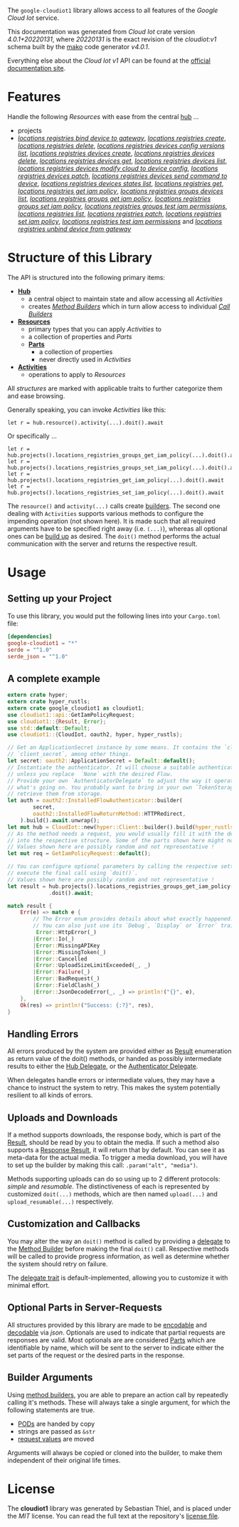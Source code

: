 <!---
DO NOT EDIT !
This file was generated automatically from 'src/generator/templates/api/README.md.mako'
DO NOT EDIT !
-->
The `google-cloudiot1` library allows access to all features of the *Google Cloud Iot* service.

This documentation was generated from *Cloud Iot* crate version *4.0.1+20220131*, where *20220131* is the exact revision of the *cloudiot:v1* schema built by the [mako](http://www.makotemplates.org/) code generator *v4.0.1*.

Everything else about the *Cloud Iot* *v1* API can be found at the
[official documentation site](https://cloud.google.com/iot).
# Features

Handle the following *Resources* with ease from the central [hub](https://docs.rs/google-cloudiot1/4.0.1+20220131/google_cloudiot1/CloudIot) ... 

* projects
 * [*locations registries bind device to gateway*](https://docs.rs/google-cloudiot1/4.0.1+20220131/google_cloudiot1/api::ProjectLocationRegistryBindDeviceToGatewayCall), [*locations registries create*](https://docs.rs/google-cloudiot1/4.0.1+20220131/google_cloudiot1/api::ProjectLocationRegistryCreateCall), [*locations registries delete*](https://docs.rs/google-cloudiot1/4.0.1+20220131/google_cloudiot1/api::ProjectLocationRegistryDeleteCall), [*locations registries devices config versions list*](https://docs.rs/google-cloudiot1/4.0.1+20220131/google_cloudiot1/api::ProjectLocationRegistryDeviceConfigVersionListCall), [*locations registries devices create*](https://docs.rs/google-cloudiot1/4.0.1+20220131/google_cloudiot1/api::ProjectLocationRegistryDeviceCreateCall), [*locations registries devices delete*](https://docs.rs/google-cloudiot1/4.0.1+20220131/google_cloudiot1/api::ProjectLocationRegistryDeviceDeleteCall), [*locations registries devices get*](https://docs.rs/google-cloudiot1/4.0.1+20220131/google_cloudiot1/api::ProjectLocationRegistryDeviceGetCall), [*locations registries devices list*](https://docs.rs/google-cloudiot1/4.0.1+20220131/google_cloudiot1/api::ProjectLocationRegistryDeviceListCall), [*locations registries devices modify cloud to device config*](https://docs.rs/google-cloudiot1/4.0.1+20220131/google_cloudiot1/api::ProjectLocationRegistryDeviceModifyCloudToDeviceConfigCall), [*locations registries devices patch*](https://docs.rs/google-cloudiot1/4.0.1+20220131/google_cloudiot1/api::ProjectLocationRegistryDevicePatchCall), [*locations registries devices send command to device*](https://docs.rs/google-cloudiot1/4.0.1+20220131/google_cloudiot1/api::ProjectLocationRegistryDeviceSendCommandToDeviceCall), [*locations registries devices states list*](https://docs.rs/google-cloudiot1/4.0.1+20220131/google_cloudiot1/api::ProjectLocationRegistryDeviceStateListCall), [*locations registries get*](https://docs.rs/google-cloudiot1/4.0.1+20220131/google_cloudiot1/api::ProjectLocationRegistryGetCall), [*locations registries get iam policy*](https://docs.rs/google-cloudiot1/4.0.1+20220131/google_cloudiot1/api::ProjectLocationRegistryGetIamPolicyCall), [*locations registries groups devices list*](https://docs.rs/google-cloudiot1/4.0.1+20220131/google_cloudiot1/api::ProjectLocationRegistryGroupDeviceListCall), [*locations registries groups get iam policy*](https://docs.rs/google-cloudiot1/4.0.1+20220131/google_cloudiot1/api::ProjectLocationRegistryGroupGetIamPolicyCall), [*locations registries groups set iam policy*](https://docs.rs/google-cloudiot1/4.0.1+20220131/google_cloudiot1/api::ProjectLocationRegistryGroupSetIamPolicyCall), [*locations registries groups test iam permissions*](https://docs.rs/google-cloudiot1/4.0.1+20220131/google_cloudiot1/api::ProjectLocationRegistryGroupTestIamPermissionCall), [*locations registries list*](https://docs.rs/google-cloudiot1/4.0.1+20220131/google_cloudiot1/api::ProjectLocationRegistryListCall), [*locations registries patch*](https://docs.rs/google-cloudiot1/4.0.1+20220131/google_cloudiot1/api::ProjectLocationRegistryPatchCall), [*locations registries set iam policy*](https://docs.rs/google-cloudiot1/4.0.1+20220131/google_cloudiot1/api::ProjectLocationRegistrySetIamPolicyCall), [*locations registries test iam permissions*](https://docs.rs/google-cloudiot1/4.0.1+20220131/google_cloudiot1/api::ProjectLocationRegistryTestIamPermissionCall) and [*locations registries unbind device from gateway*](https://docs.rs/google-cloudiot1/4.0.1+20220131/google_cloudiot1/api::ProjectLocationRegistryUnbindDeviceFromGatewayCall)




# Structure of this Library

The API is structured into the following primary items:

* **[Hub](https://docs.rs/google-cloudiot1/4.0.1+20220131/google_cloudiot1/CloudIot)**
    * a central object to maintain state and allow accessing all *Activities*
    * creates [*Method Builders*](https://docs.rs/google-cloudiot1/4.0.1+20220131/google_cloudiot1/client::MethodsBuilder) which in turn
      allow access to individual [*Call Builders*](https://docs.rs/google-cloudiot1/4.0.1+20220131/google_cloudiot1/client::CallBuilder)
* **[Resources](https://docs.rs/google-cloudiot1/4.0.1+20220131/google_cloudiot1/client::Resource)**
    * primary types that you can apply *Activities* to
    * a collection of properties and *Parts*
    * **[Parts](https://docs.rs/google-cloudiot1/4.0.1+20220131/google_cloudiot1/client::Part)**
        * a collection of properties
        * never directly used in *Activities*
* **[Activities](https://docs.rs/google-cloudiot1/4.0.1+20220131/google_cloudiot1/client::CallBuilder)**
    * operations to apply to *Resources*

All *structures* are marked with applicable traits to further categorize them and ease browsing.

Generally speaking, you can invoke *Activities* like this:

```Rust,ignore
let r = hub.resource().activity(...).doit().await
```

Or specifically ...

```ignore
let r = hub.projects().locations_registries_groups_get_iam_policy(...).doit().await
let r = hub.projects().locations_registries_groups_set_iam_policy(...).doit().await
let r = hub.projects().locations_registries_get_iam_policy(...).doit().await
let r = hub.projects().locations_registries_set_iam_policy(...).doit().await
```

The `resource()` and `activity(...)` calls create [builders][builder-pattern]. The second one dealing with `Activities` 
supports various methods to configure the impending operation (not shown here). It is made such that all required arguments have to be 
specified right away (i.e. `(...)`), whereas all optional ones can be [build up][builder-pattern] as desired.
The `doit()` method performs the actual communication with the server and returns the respective result.

# Usage

## Setting up your Project

To use this library, you would put the following lines into your `Cargo.toml` file:

```toml
[dependencies]
google-cloudiot1 = "*"
serde = "^1.0"
serde_json = "^1.0"
```

## A complete example

```Rust
extern crate hyper;
extern crate hyper_rustls;
extern crate google_cloudiot1 as cloudiot1;
use cloudiot1::api::GetIamPolicyRequest;
use cloudiot1::{Result, Error};
use std::default::Default;
use cloudiot1::{CloudIot, oauth2, hyper, hyper_rustls};

// Get an ApplicationSecret instance by some means. It contains the `client_id` and 
// `client_secret`, among other things.
let secret: oauth2::ApplicationSecret = Default::default();
// Instantiate the authenticator. It will choose a suitable authentication flow for you, 
// unless you replace  `None` with the desired Flow.
// Provide your own `AuthenticatorDelegate` to adjust the way it operates and get feedback about 
// what's going on. You probably want to bring in your own `TokenStorage` to persist tokens and
// retrieve them from storage.
let auth = oauth2::InstalledFlowAuthenticator::builder(
        secret,
        oauth2::InstalledFlowReturnMethod::HTTPRedirect,
    ).build().await.unwrap();
let mut hub = CloudIot::new(hyper::Client::builder().build(hyper_rustls::HttpsConnectorBuilder::new().with_native_roots().https_or_http().enable_http1().enable_http2().build()), auth);
// As the method needs a request, you would usually fill it with the desired information
// into the respective structure. Some of the parts shown here might not be applicable !
// Values shown here are possibly random and not representative !
let mut req = GetIamPolicyRequest::default();

// You can configure optional parameters by calling the respective setters at will, and
// execute the final call using `doit()`.
// Values shown here are possibly random and not representative !
let result = hub.projects().locations_registries_groups_get_iam_policy(req, "resource")
             .doit().await;

match result {
    Err(e) => match e {
        // The Error enum provides details about what exactly happened.
        // You can also just use its `Debug`, `Display` or `Error` traits
         Error::HttpError(_)
        |Error::Io(_)
        |Error::MissingAPIKey
        |Error::MissingToken(_)
        |Error::Cancelled
        |Error::UploadSizeLimitExceeded(_, _)
        |Error::Failure(_)
        |Error::BadRequest(_)
        |Error::FieldClash(_)
        |Error::JsonDecodeError(_, _) => println!("{}", e),
    },
    Ok(res) => println!("Success: {:?}", res),
}

```
## Handling Errors

All errors produced by the system are provided either as [Result](https://docs.rs/google-cloudiot1/4.0.1+20220131/google_cloudiot1/client::Result) enumeration as return value of
the doit() methods, or handed as possibly intermediate results to either the 
[Hub Delegate](https://docs.rs/google-cloudiot1/4.0.1+20220131/google_cloudiot1/client::Delegate), or the [Authenticator Delegate](https://docs.rs/yup-oauth2/*/yup_oauth2/trait.AuthenticatorDelegate.html).

When delegates handle errors or intermediate values, they may have a chance to instruct the system to retry. This 
makes the system potentially resilient to all kinds of errors.

## Uploads and Downloads
If a method supports downloads, the response body, which is part of the [Result](https://docs.rs/google-cloudiot1/4.0.1+20220131/google_cloudiot1/client::Result), should be
read by you to obtain the media.
If such a method also supports a [Response Result](https://docs.rs/google-cloudiot1/4.0.1+20220131/google_cloudiot1/client::ResponseResult), it will return that by default.
You can see it as meta-data for the actual media. To trigger a media download, you will have to set up the builder by making
this call: `.param("alt", "media")`.

Methods supporting uploads can do so using up to 2 different protocols: 
*simple* and *resumable*. The distinctiveness of each is represented by customized 
`doit(...)` methods, which are then named `upload(...)` and `upload_resumable(...)` respectively.

## Customization and Callbacks

You may alter the way an `doit()` method is called by providing a [delegate](https://docs.rs/google-cloudiot1/4.0.1+20220131/google_cloudiot1/client::Delegate) to the 
[Method Builder](https://docs.rs/google-cloudiot1/4.0.1+20220131/google_cloudiot1/client::CallBuilder) before making the final `doit()` call. 
Respective methods will be called to provide progress information, as well as determine whether the system should 
retry on failure.

The [delegate trait](https://docs.rs/google-cloudiot1/4.0.1+20220131/google_cloudiot1/client::Delegate) is default-implemented, allowing you to customize it with minimal effort.

## Optional Parts in Server-Requests

All structures provided by this library are made to be [encodable](https://docs.rs/google-cloudiot1/4.0.1+20220131/google_cloudiot1/client::RequestValue) and 
[decodable](https://docs.rs/google-cloudiot1/4.0.1+20220131/google_cloudiot1/client::ResponseResult) via *json*. Optionals are used to indicate that partial requests are responses 
are valid.
Most optionals are are considered [Parts](https://docs.rs/google-cloudiot1/4.0.1+20220131/google_cloudiot1/client::Part) which are identifiable by name, which will be sent to 
the server to indicate either the set parts of the request or the desired parts in the response.

## Builder Arguments

Using [method builders](https://docs.rs/google-cloudiot1/4.0.1+20220131/google_cloudiot1/client::CallBuilder), you are able to prepare an action call by repeatedly calling it's methods.
These will always take a single argument, for which the following statements are true.

* [PODs][wiki-pod] are handed by copy
* strings are passed as `&str`
* [request values](https://docs.rs/google-cloudiot1/4.0.1+20220131/google_cloudiot1/client::RequestValue) are moved

Arguments will always be copied or cloned into the builder, to make them independent of their original life times.

[wiki-pod]: http://en.wikipedia.org/wiki/Plain_old_data_structure
[builder-pattern]: http://en.wikipedia.org/wiki/Builder_pattern
[google-go-api]: https://github.com/google/google-api-go-client

# License
The **cloudiot1** library was generated by Sebastian Thiel, and is placed 
under the *MIT* license.
You can read the full text at the repository's [license file][repo-license].

[repo-license]: https://github.com/Byron/google-apis-rsblob/main/LICENSE.md


